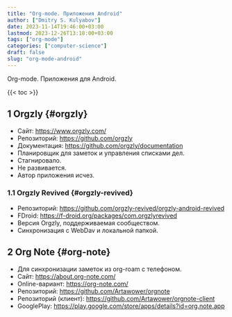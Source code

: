 ```yaml
---
title: "Org-mode. Приложения Android"
author: ["Dmitry S. Kulyabov"]
date: 2023-11-14T19:46:00+03:00
lastmod: 2023-12-26T13:18:00+03:00
tags: ["org-mode"]
categories: ["computer-science"]
draft: false
slug: "org-mode-android"
---
```


Org-mode. Приложения для Android.

<!--more-->

{{< toc >}}


## <span class="section-num">1</span> Orgzly {#orgzly}

-   Сайт: <https://www.orgzly.com/>
-   Репозиторий: <https://github.com/orgzly>
-   Документация: <https://github.com/orgzly/documentation>
-   Планировщик для заметок и управления списками дел.
-   Стагнировало.
-   Не развивается.
-   Автор приложения исчез.


### <span class="section-num">1.1</span> Orgzly Revived {#orgzly-revived}

-   Репозиторий: <https://github.com/orgzly-revived/orgzly-android-revived>
-   FDroid: <https://f-droid.org/packages/com.orgzlyrevived>
-   Версия Orgzly, поддерживаемая сообществом.
-   Синхронизация с WebDav и локальной папкой.


## <span class="section-num">2</span> Org Note {#org-note}

-   Для синхронизации заметок из org-roam с телефоном.
-   Сайт: <https://about.org-note.com/>
-   Online-вариант: <https://org-note.com/>
-   Репозиторий: <https://github.com/Artawower/orgnote>
-   Репозиторий (клиент): <https://github.com/Artawower/orgnote-client>
-   GooglePlay: <https://play.google.com/store/apps/details?id=org.note.app>
